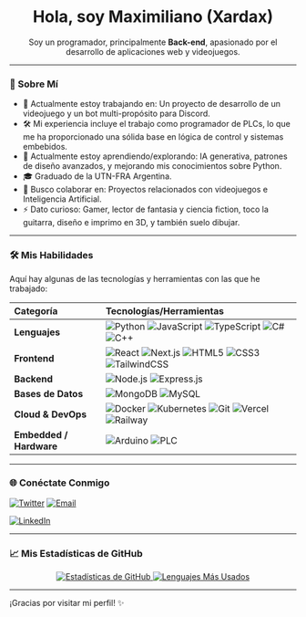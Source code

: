 <h1 align="center">Hola, soy Maximiliano (Xardax) </h1>

<p align="center">
  Soy un programador, principalmente <strong>Back-end</strong>, apasionado por el desarrollo de aplicaciones web y videojuegos.
</p>

---

### 🚀 Sobre Mí

-   🔭 Actualmente estoy trabajando en: Un proyecto de desarrollo de un videojuego y un bot multi-propósito para Discord.
-   🛠️ Mi experiencia incluye el trabajo como programador de PLCs, lo que me ha proporcionado una sólida base en lógica de control y sistemas embebidos.
-   🌱 Actualmente estoy aprendiendo/explorando: IA generativa, patrones de diseño avanzados, y mejorando mis conocimientos sobre Python.
-   🎓 Graduado de la UTN-FRA Argentina.
-   👯 Busco colaborar en: Proyectos relacionados con videojuegos e Inteligencia Artificial.
-   ⚡ Dato curioso: Gamer, lector de fantasia y ciencia fiction, toco la guitarra, diseño e imprimo en 3D, y también suelo dibujar.

---

### 🛠️ Mis Habilidades

Aquí hay algunas de las tecnologías y herramientas con las que he trabajado:

| Categoría             | Tecnologías/Herramientas                                                                                                                                                                                                                                                                                                                                                                                                                                                                                                                                        |
| :-------------------- |:----------------------------------------------------------------------------------------------------------------------------------------------------------------------------------------------------------------------------------------------------------------------------------------------------------------------------------------------------------------------------------------------------------------------------------------------------------------------------------------------------------------------------------------------------------------|
| **Lenguajes**         | ![Python](https://img.shields.io/badge/Python-3776AB?style=for-the-badge&logo=python&logoColor=white)     ![JavaScript](https://img.shields.io/badge/JavaScript-F7DF1E?style=for-the-badge&logo=javascript&logoColor=black)     ![TypeScript](https://img.shields.io/badge/TypeScript-3178C6?style=for-the-badge&logo=typescript&logoColor=white)     ![C#](https://img.shields.io/badge/C%23-239120?style=for-the-badge&logo=c-sharp&logoColor=white)     ![C++](https://img.shields.io/badge/C%2B%2B-00599C?style=for-the-badge&logo=c%2B%2B&logoColor=white) |
| **Frontend**          | ![React](https://img.shields.io/badge/React-61DAFB?style=for-the-badge&logo=react&logoColor=black)     ![Next.js](https://img.shields.io/badge/Next.js-000000?style=for-the-badge&logo=nextdotjs&logoColor=white)     ![HTML5](https://img.shields.io/badge/HTML5-E34F26?style=for-the-badge&logo=html5&logoColor=white)     ![CSS3](https://img.shields.io/badge/CSS3-1572B6?style=for-the-badge&logo=css3&logoColor=white)     ![TailwindCSS](https://img.shields.io/badge/TailwindCSS-06B6D4?style=for-the-badge&logo=tailwindcss&logoColor=white)           |
| **Backend**           | ![Node.js](https://img.shields.io/badge/Node.js-339933?style=for-the-badge&logo=nodedotjs&logoColor=white)     ![Express.js](https://img.shields.io/badge/Express.js-000000?style=for-the-badge&logo=express&logoColor=white)                                                                                                                                                                                                                                                                                                                                   |
| **Bases de Datos**    | ![MongoDB](https://img.shields.io/badge/MongoDB-47A248?style=for-the-badge&logo=mongodb&logoColor=white)     ![MySQL](https://img.shields.io/badge/MySQL-4479A1?style=for-the-badge&logo=mysql&logoColor=white)                                                                                                                                                                                                                                                                                                                                                 |
| **Cloud & DevOps**    | ![Docker](https://img.shields.io/badge/Docker-2496ED?style=for-the-badge&logo=docker&logoColor=white)     ![Kubernetes](https://img.shields.io/badge/Kubernetes-326CE5?style=for-the-badge&logo=kubernetes&logoColor=white)     ![Git](https://img.shields.io/badge/Git-F05032?style=for-the-badge&logo=git&logoColor=white)        ![Vercel](https://img.shields.io/badge/Vercel-000000?style=for-the-badge&logo=vercel&logoColor=white)     ![Railway](https://img.shields.io/badge/Railway-0B0D0F?style=for-the-badge&logo=railway&logoColor=white)                                                                                                                                                                                                                            |
| **Embedded / Hardware** | ![Arduino](https://img.shields.io/badge/Arduino-00979D?style=for-the-badge&logo=arduino&logoColor=white)     ![PLC](https://img.shields.io/badge/LOGO!-009999?style=for-the-badge&logo=siemens&logoColor=white)                                                                                                                                                                                                                                                                                                                                                   |

---

### 🌐 Conéctate Conmigo

[![Twitter](https://img.shields.io/badge/Twitter-1DA1F2?style=for-the-badge&logo=twitter&logoColor=white)](https://twitter.com/xardax)
[![Email](https://img.shields.io/badge/Email-D14836?style=for-the-badge&logo=gmail&logoColor=white)](mailto:paragoni.maxi@gmail.com.com)
<!-- [![Portafolio](https://img.shields.io/badge/Portafolio-FF5722?style=for-the-badge&logo=blogger&logoColor=white)](https://tu-portfolio.com) -->
<!-- [![Discord](https://img.shields.io/badge/Discord-7289DA?style=for-the-badge&logo=discord&logoColor=white)](https://discordapp.com/users/TuIDdeDiscord) -->
[![LinkedIn](https://img.shields.io/badge/LinkedIn-0077B5?style=for-the-badge&logo=linkedin&logoColor=white)](https://www.linkedin.com/in/maximiliano-paragoni-78605934a/)

---

### 📈 Mis Estadísticas de GitHub

<div align="center">
  <a href="https://github.com/anuraghazra/github-readme-stats">
    <img src="https://github-readme-stats.vercel.app/api?username=Xardax88&show_icons=true&theme=nord&hide_border=true&locale=es" alt="Estadísticas de GitHub" />
  </a>
  <a href="https://github.com/anuraghazra/github-readme-stats">
    <img src="https://github-readme-stats.vercel.app/api/top-langs/?username=Xardax88&layout=compact&theme=nord&hide_border=true&locale=es" alt="Lenguajes Más Usados" />
  </a>
</div>

---

¡Gracias por visitar mi perfil! ✨
